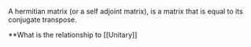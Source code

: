 A hermitian matrix (or a self adjoint matrix), is a matrix that is equal to its conjugate transpose. 

**What is the relationship to [[Unitary]]
